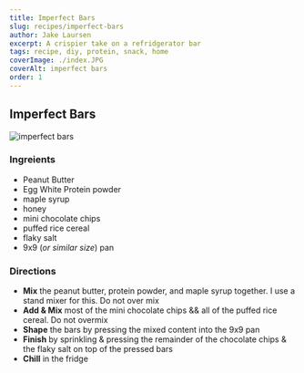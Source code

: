 ```yaml
---
title: Imperfect Bars
slug: recipes/imperfect-bars
author: Jake Laursen
excerpt: A crispier take on a refridgerator bar
tags: recipe, diy, protein, snack, home
coverImage: ./index.JPG
coverAlt: imperfect bars
order: 1
---
```


## Imperfect Bars

![imperfect bars](./imperfect-bars/imperfect-bars.png)

### Ingreients

- Peanut Butter
- Egg White Protein powder
- maple syrup
- honey
- mini chocolate chips
- puffed rice cereal
- flaky salt
- 9x9 (_or similar size_) pan

### Directions

- **Mix** the peanut butter, protein powder, and maple syrup together. I use a stand mixer for this. Do not over mix
- **Add & Mix** most of the mini chocolate chips && all of the puffed rice cereal. Do not overmix
- **Shape** the bars by pressing the mixed content into the 9x9 pan
- **Finish** by sprinkling & pressing the remainder of the chocolate chips & the flaky salt on top of the pressed bars
- **Chill** in the fridge

